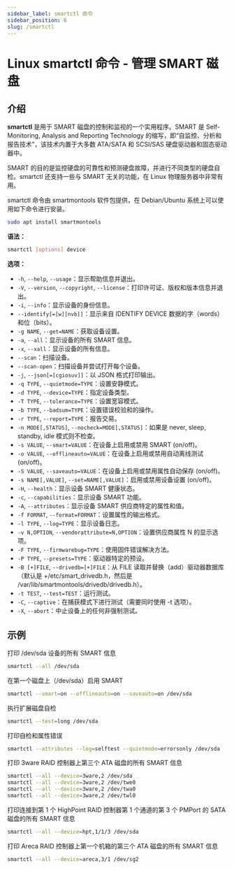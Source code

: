 ```yaml
---
sidebar_label: smartctl 命令
sidebar_position: 6
slug: /smartctl
---
```


# Linux smartctl 命令 - 管理 SMART 磁盘



## 介绍

**smartctl** 是用于 SMART 磁盘的控制和监视的一个实用程序。SMART 是 Self-Monitoring, Analysis and Reporting Technology 的缩写，即“自监控、分析和报告技术”，该技术内置于大多数 ATA/SATA 和 SCSI/SAS 硬盘驱动器和固态驱动器中。

SMART 的目的是监控硬盘的可靠性和预测硬盘故障，并进行不同类型的硬盘自检。smartctl 还支持一些与 SMART 无关的功能，在 Linux 物理服务器中非常有用。

smartctl 命令由 smartmontools 软件包提供，在 Debian/Ubuntu 系统上可以使用如下命令进行安装。

```bash
sudo apt install smartmontools
```

**语法：**

```bash
smartctl [options] device
```

**选项：**

- `-h`, `--help`, `--usage`：显示帮助信息并退出。
- `-V`, `--version`, `--copyright`, `--license`：打印许可证、版权和版本信息并退出。
- `-i`, `--info`：显示设备的身份信息。
- `--identify[=[w][nvb]]`：显示来自 IDENTIFY DEVICE 数据的字（words）和位（bits）。
- `-g NAME`, `--get=NAME`：获取设备设置。
- `-a`, `--all`：显示设备的所有 SMART 信息。
- `-x`, `--xall`：显示设备的所有信息。
- `--scan`：扫描设备。
- `--scan-open`：扫描设备并尝试打开每个设备。
- `-j`, `--json[=[cgiosuv]]`：以 JSON 格式打印输出。
- `-q TYPE`, `--quietmode=TYPE`：设置安静模式。
- `-d TYPE`, `--device=TYPE`：指定设备类型。
- `-T TYPE`, `--tolerance=TYPE`：设置宽容模式。
- `-b TYPE`, `--badsum=TYPE`：设置错误校验和的操作。
- `-r TYPE`, `--report=TYPE`：报告交易。
- `-n MODE[,STATUS]`, `--nocheck=MODE[,STATUS]`：如果是 never, sleep, standby, idle 模式则不检查。
- `-s VALUE`, `--smart=VALUE`：在设备上启用或禁用 SMART (on/off)。
- `-o VALUE`, `--offlineauto=VALUE`：在设备上启用或禁用自动离线测试 (on/off)。
- `-S VALUE`, `--saveauto=VALUE`：在设备上启用或禁用属性自动保存 (on/off)。
- `-s NAME[,VALUE]`, `--set=NAME[,VALUE]`：启用或禁用设备设置 (on/off)。
- `-H`, `--health`：显示设备 SMART 健康状态。
- `-c`, `--capabilities`：显示设备 SMART 功能。
- `-A`, `--attributes`：显示设备 SMART 供应商特定的属性和值。
- `-f FORMAT`, `--format=FORMAT`：设置属性的输出格式。
- `-l TYPE`, `--log=TYPE`：显示设备日志。
- `-v N,OPTION`, `--vendorattribute=N,OPTION`：设置供应商属性 N 的显示选项。
- `-F TYPE`, `--firmwarebug=TYPE`：使用固件错误解决方法。
- `-P TYPE`, `--presets=TYPE`：驱动器特定的预设。
- `-B [+]FILE`, `--drivedb=[+]FILE`：从 FILE 读取并替换（add）驱动器数据库（默认是 +/etc/smart_drivedb.h，然后是 /var/lib/smartmontools/drivedb/drivedb.h）。
- `-t TEST`, `--test=TEST`：运行测试。
- `-C`, `--captive`：在捕获模式下进行测试（需要同时使用 -t 选项）。
- `-X`, `--abort`：中止设备上的任何非强制测试。



## 示例

打印 /dev/sda 设备的所有 SMART 信息

```bash
smartctl --all /dev/sda
```

在第一个磁盘上（/dev/sda）启用 SMART

```bash
smartctl --smart=on --offlineauto=on --saveauto=on /dev/sda
```

执行扩展磁盘自检

```bash
smartctl --test=long /dev/sda
```

打印自检和属性错误

```bash
smartctl --attributes --log=selftest --quietmode=errorsonly /dev/sda
```

打印 3ware RAID 控制器上第三个 ATA 磁盘的所有 SMART 信息

```bash
smartctl --all --device=3ware,2 /dev/sda
smartctl --all --device=3ware,2 /dev/twe0
smartctl --all --device=3ware,2 /dev/twa0
smartctl --all --device=3ware,2 /dev/twl0
```

打印连接到第 1 个 HighPoint RAID 控制器第 1 个通道的第 3 个 PMPort 的 SATA 磁盘的所有 SMART 信息

```bash
smartctl --all --device=hpt,1/1/3 /dev/sda
```

打印 Areca RAID 控制器上第一个机箱的第三个 ATA 磁盘的所有 SMART 信息

```bash
smartctl --all --device=areca,3/1 /dev/sg2
```



